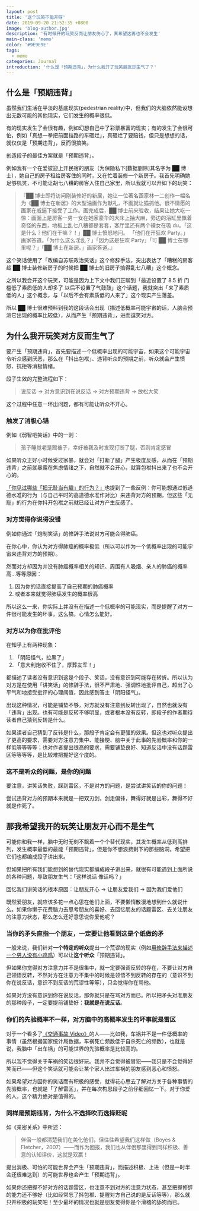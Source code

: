 ```yaml
---
layout: post
title: '这个玩笑不能开呀'
date: 2019-09-20 21:52:35 +0800
image: 'blog-author.jpg'
description: '有时候开的玩笑反而让朋友伤心了，真希望这再也不会发生'
main-class: 'memo'
color: '#9E9E9E'
tags:
  - memo
categories: Journal
introduction: '什么是「预期违背」，为什么我开了玩笑朋友却生气了？'
---
```


## 什么是「预期违背」

虽然我们生活在平淡的基底现实(pedestrian reality)中，但我们的大脑依然能设想出无数可能的其他现实，它们发生的概率很低。

有的现实发生了会很有趣，例如幻想自己中了彩票暴富的现实；有的发生了会很可怕，例如「真想一拳把前面挡路的车砸烂」，真砸烂了要赔钱，但只是想想的话，就仅仅是「预期违背」，反而很搞笑。

创造段子的最佳方案就是「预期违背」。

例如我有一个在爱彼迎上开民宿的朋友（为保隐私下[数据删除]其名字为 ██ 博士），她自己的房子租给房客住的同时，又在忙着装修一个新房子。我首先明确她足够机灵，不可能让胡七八糟的房客入住自己家里，所以我就可以开如下的玩笑：

> 『██ 博士即将访问刚装修好的新居，她让一位著名画家林一二创作一幅名为《██ 博士在新居》的大型油画作为献礼，不画就让猫抓他。很不情愿的画家在威逼下接受了工作。画完成后，██ 博士前来验收，结果让她大吃一惊：画面上是房客一男一女在她家豪华的大床上抽大麻，旁边的浴缸里飘着奇怪的东西，地板上乱七八糟都是套套，客厅里还有两个裸女在吸 du。「这是什么？他们在干嘛？！」██ 博士愤怒地问。 「他们在开狂欢 Party。」画家答道。「为什么这么淫乱？」「因为这是狂欢 Party」「可 ██ 博士在哪里呢？」「██ 博士在新居。」画家答道。』

这个笑话使用了「改编自苏联政治笑话」这个修辞手法，突出表达了「糟糕的房客趁 ██ 博士装修新房子的时候把 ██ 博士的旧房子搞得乱七八糟」这个概念。

之所以我会开这个玩笑，可能是因为上下文中我们正聊到「最近设置了 8.5 折 门槛低了素质低的人却多了 以后不设置了气鼓鼓」这个话题，我就突出「来了素质低的人」这个概念，与「以后不会有素质低的人来了」这个现实产生落差。

所以 ██ 博士很难预料到我的这段话会出现（描述低概率可能宇宙的话，人脑会预测它出现的概率比较低），从而产生「预期违背」，进而逗笑对方。

## 为什么我开玩笑对方反而生气了

要产生「预期违背」，首先要描述一个低概率出现的可能宇宙，如果这个可能宇宙令听众感到厌恶，那么在「抖出包袱」、违背听众的预期之前，听众就会产生愤怒、抗拒等消极情绪。

段子生效的完整流程如下：

> 说反话 → 对方意识到在说反话 → 对方预期违背 → 放松大笑

这个过程中任意一环出问题，都有可能让听众不开心。

### 触发了消极心锚

例如《弱智吧笑话》中的一则：

> 孩子睡觉老是踢被子，幸好被我及时发现打断了腿，否则肯定感冒

如果听众正好小时候受过家暴，就会对「打断了腿」产生极度反感，从而在「预期违背」之前就暴露在焦虑情绪之下，自然就不会开心，就算包袱抖出来了也不会开心的。

[「你见过哪些「把无耻当有趣」的行为？」](https://www.zhihu.com/question/50293388)也提到了一些反例：你可能想通过低道德水准的行为（与自己平时的高道德水准作对比）来违背对方的预期，但这些「无耻」的行为在你抖开包袱之前就已经让对方产生反感了。

### 对方觉得你说得没错

例如你通过「炮制笑话」的修辞手法说对方可能会得肺癌。

在你心中，你认为对方得肺癌的概率极低（所以可以作为一个低概率出现的可能宇宙来违背对方的预期）。

然而对方却因为并没有肺癌概率相关的知识、周围有人吸烟、亲人的肺癌的概率高…等等原因：

1. 因为你的话直接提高了自己预期的肺癌概率
1. 或者本来就觉得肺癌发生的概率很高

所以这么一来，你实际上并没有在描述一个低概率的可能现实，而是提醒了对方一件很可能发生的坏事。这么搞，心情怎么能好。

### 对方以为你在批评他

在知乎上有两种现象：

1. 「阴阳怪气，拉黑了」
1. 「意大利炮收不住了，厚葬友军！」

都描述了读者没有意识到这是个段子、笑话，没有意识到可能存在转折。所以认为对方是在使用「讲笑话」的修辞手法，很不严肃地、强调性地批评自己，超出了心平气和地接受批评的心理阈值，因此感到答主「阴阳怪气」。

出现这种情况，可能是铺垫不够，对方就没有注意到反转出现了，自然也就没有「违背」出现。也有可能是反转不够明显，或者根本没有反转，即段子的作者期待读者自己猜到反转是什么。

如果读者自己猜到了反转是什么，那段子肯定会有更强的效果。但这也对听众提出了更高的要求，需要对方注意力集中、能接梗、脑中关于此事的先验概率和你的一样低等等等等；也对作者提出很高的要求，需要铺垫良好、知道反话中没有话题雷区等等等等，是比较难把握好这个度的。

### 这不是听众的问题，是你的问题

要注意，讲笑话失败，踩到雷区，不是对方的问题，是尝试讲笑话的你的问题！

尝试违背对方的预期本来就是一把双刃剑，剑走偏锋，舞得好就是出彩，舞得不好就是作死了。

## 那我希望我开的玩笑让朋友开心而不是生气

可能你和我一样，脑中无时无刻不飘着一个个替代现实，其发生概率从低到高排列，发生概率最低的最能「预期违背」，但是你不想浪费剩下的那些脑洞，希望把它们也都编成段子讲出来。

但如果把所有我们能想到的替代现实都编成段子讲出来，就很有可能遇到上面所说的各种问题，导致朋友生气：「这样说话 像话吗？」

回忆我们讲笑话的根本原因：让朋友开心 → 让朋友爱我们 → 因为我们爱他们

既然爱朋友，就应该多花一点心思在他们上面，不要懒惰散漫地想到什么就说什么。如果你懒于花费脑力去思考朋友的喜好、去回忆朋友的话题雷区、去关注朋友的注意力状态，那么怎么还好意思说你爱他呢？

### 当你的矛头直指一个朋友，一定要让他看到这是个纸做的矛

一般来说，我们针对**一个特定的听众**提出一个荒谬的现实（例如[用修辞手法来描述一个男人没有小鸡鸡](https://onetwo.ren/Meme-of-LinOnetwo/#%E7%94%9F%E6%B4%BB%E4%B8%AD%E8%83%BD%E8%AE%A9%E6%88%91%E4%BC%9A%E5%BF%83%E4%B8%80%E7%AC%91%E7%9A%84%E6%A2%97)）可以让**这个听众**「预期违背」。

但如果你觉得对方注意力并不是很集中，就一定要强调反转的存在，不要让对方自己领悟反转，不然对方在注意力不集中的时候是领悟不到反转的存在的（意识不到你在说反话，意识不到反话的荒谬性等等），只会觉得你在骂他。

如果对方没有意识到你在说反话，那你就只是在骂对方而已。所以把矛头对准朋友的那种段子，一定要提前铺垫好：**我就是在说反话**。

### 你们的先验概率不一样，对方脑中的高概率发生的坏事就是雷区

对于一个看多了[《交通事故 Video》](https://space.bilibili.com/28152409)的人——比如我，车祸并不是一件低概率的事情（虽然根据国家统计局数据，车祸死亡频数低于自杀死亡的频数），也就是说，我脑中「出车祸」的可能世界的先验概率是比较高的。

所以我不觉得关于车祸的笑话很好玩。我并不会觉得被冒犯——我只是不会觉得好笑而已——但这个笑话就可能会让某个家人出过车祸的朋友感到恶心和愤怒。

如果希望对方因你的笑话而有积极的感受，就得花心思去了解对方关于各种事情的先验概率，也就是「了解雷区」，并在每次构思段子之前仔细回忆一下。对于你爱的人，这个精力绝对是值得的。

### 同样是预期违背，为什么不选择吹而选择贬呢

如《亲密关系》中所述：

> 伴侣一般都清楚我们在美化他们，但往往希望我们这样做（Boyes & Fletcher，2007）——而作为回报，我们也从伴侣那里得到同样积极、善意的认知评价，这就是双赢！

提出消极、可怕的可能世界会产生「预期违背」，而描述积极、上进（但是一时半会还很难达到）的可能世界也会产生「预期违背」。

如果你还把握不好对方的话题雷区，也注意不到对方的注意力状态，甚至把握修辞的能力还不够好（比如经常忘了抖包袱、提醒对方自己说的是反话等等），那么就只开积极的玩笑吧！至少最坏的情况也就是朋友觉得你是个滑稽的舔狗而已。

